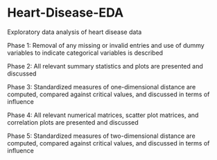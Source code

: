 # Heart-Disease-EDA
Exploratory data analysis of heart disease data

Phase 1:
Removal of any missing or invalid entries and use of dummy variables to indicate categorical variables is described

Phase 2:
All relevant summary statistics and plots are presented and discussed

Phase 3:
Standardized measures of one-dimensional distance are computed, compared against critical values, and discussed in terms of influence

Phase 4:
All relevant numerical matrices, scatter plot matrices, and correlation plots are presented and discussed

Phase 5:
Standardized measures of two-dimensional distance are computed, compared against critical values, and discussed in terms of influence
